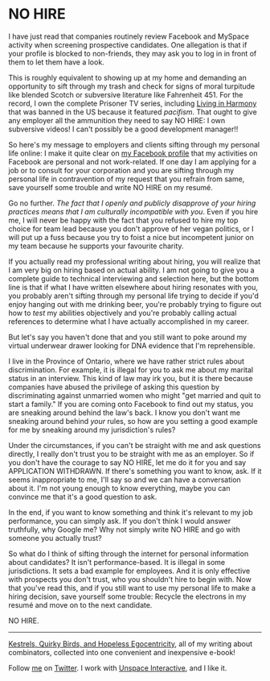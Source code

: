 NO HIRE
===

I have just read that companies routinely review Facebook and MySpace activity when screening prospective candidates. One allegation is that if your profile is blocked to non-friends, they may ask you to log in in front of them to let them have a look.

This is roughly equivalent to showing up at my home and demanding an opportunity to sift through my trash and check for signs of moral turpitude like blended Scotch or subversive literature like Fahrenheit 451. For the record, I own the complete Prisoner TV series, including [Living in Harmony](http://www.youtube.com/watch?v=AyWbryqboa8 "YouTube - THE PRISONER. Banned Episode.") that was banned in the US because it featured *pacifism*. That ought to give any employer all the ammunition they need to say NO HIRE: I own subversive videos! I can't possibly be a good development manager!!

So here's my message to employers and clients sifting through my personal life online: I make it quite clear on [my Facebook profile](http://Facebook.com/raganwald) that my activities on Facebook are personal and not work-related. If one day I am applying for a job or to consult for your corporation and you are sifting through my personal life in contravention of my request that you refrain from same, save yourself some trouble and write NO HIRE on my resumé.

Go no further. *The fact that I openly and publicly disapprove of your hiring practices means that I am culturally incompatible with you*. Even if you hire me, I will never be happy with the fact that you refused to hire my top choice for team lead because you don't approve of her vegan politics, or I will put up a fuss because you try to foist a nice but incompetent junior on my team because he supports your favourite charity.

If you actually read my professional writing about hiring, you will realize that I am very big on hiring based on actual ability. I am not going to give you a complete guide to technical interviewing and selection here, but the bottom line is that if what I have written elsewhere about hiring resonates with you, you probably aren't sifting through my personal life trying to decide if you'd enjoy hanging out with me drinking beer, you're probably trying to figure out how to *test* my abilities objectively and you're probably calling actual references to determine what I have actually accomplished in my career.

But let's say you haven't done that and you still want to poke around my virtual underwear drawer looking for DNA evidence that I'm reprehensible.

I live in the Province of Ontario, where we have rather strict rules about discrimination. For example, it is illegal for you to ask me about my marital status in an interview. This kind of law may irk you, but it is there because companies have abused the privilege of asking this question by discriminating against unmarried women who might "get married and quit to start a family." If you are coming onto Facebook to find out my status, you are sneaking around behind the law's back. I know you don't want me sneaking around behind *your* rules, so how are you setting a good example for me by sneaking around my jurisdiction's rules?

Under the circumstances, if you can't be straight with me and ask questions directly, I really don't trust you to be straight with me as an employer. So if you don't have the courage to say NO HIRE, let me do it for you and say APPLICATION WITHDRAWN. If there's something you want to know, ask. If it seems inappropriate to me, I'll say so and we can have a conversation about it. I'm not young enough to know everything, maybe you can convince me that it's a good question to ask.

In the end, if you want to know something and think it's relevant to my job performance, you can simply ask. If you don't think I would answer truthfully, why Google me? Why not simply write NO HIRE and go with someone you actually trust?

So what do I think of sifting through the internet for personal information about candidates? It isn't performance-based. It is illegal in some jurisdictions. It sets a bad example for employees. And it is only effective with prospects you don't trust, who you shouldn't hire to begin with. Now that you've read this, and if you still want to use my personal life to make a hiring decision, save yourself some trouble: Recycle the electrons in my resumé and move on to the next candidate.

NO HIRE.

---

[Kestrels, Quirky Birds, and Hopeless Egocentricity](http://leanpub.com/combinators), all of my writing about combinators, collected into one convenient and inexpensive e-book!

Follow [me](http://reginald.braythwayt.com) on [Twitter](http://twitter.com/raganwald). I work with [Unspace Interactive](http://unspace.ca), and I like it.